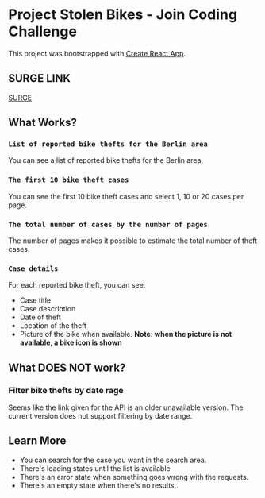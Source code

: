 # Project Stolen Bikes - Join Coding Challenge


This project was bootstrapped with [Create React App](https://github.com/facebook/create-react-app).

## SURGE LINK

[SURGE](lamentable-action.surge.sh)

## What Works?

### `List of reported bike thefts for the Berlin area`

You can see a list of reported bike thefts for the Berlin area.

### `The first 10 bike theft cases`

You can see the first 10 bike theft cases and select 1, 10 or 20 cases per page.

### `The total number of cases by the number of pages`

The number of pages makes it possible to estimate the total number of theft cases.

### `Case details`



For each reported bike theft, you can see: 
- Case title
- Case description
- Date of theft
- Location of the theft
- Picture of the bike when available. 
**Note: when the picture is not available, a bike icon is shown**


## What DOES NOT work?

### Filter bike thefts by date rage

Seems like the link given for the API is an older unavailable version. The current version does not support filtering by date range.

## Learn More

- You can search for the case you want in the search area.
- There's loading states until the list is available
- There's an error state when something goes wrong with the requests.
- There's an empty state when there's no results..
